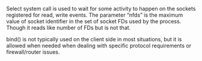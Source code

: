 Select system call is used to wait for some activity to happen on the sockets registered for read, write events.
The parameter “nfds” is the maximum value of socket identifier in the set of socket FDs used by the process. Though it reads like
number of FDs but is not that.


bind() is not typically used on the client side in most situations, but it is allowed when needed when dealing with specific protocol requirements or firewall/router issues.

